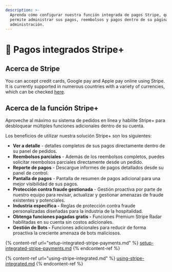 ```yaml
---
description: >-
  Aprenda cómo configurar nuestra función integrada de pagos Stripe, que le
  permite administrar sus pagos, reembolsos y pagos dentro de su página de
  administración.
---
```


# 🔐 Pagos integrados Stripe+

## Acerca de Stripe

You can accept credit cards, Google pay and Apple pay online using Stripe. It is currently supported in numerous countries with a variety of currencies, which can be checked [here](https://stripe.com/global).

## **Acerca de la función Stripe+**&#x20;

Aproveche al máximo su sistema de pedidos en línea y habilite Stripe+ para desbloquear múltiples funciones adicionales dentro de su cuenta.

Los beneficios de utilizar nuestra solución Stripe+ son los siguientes:

* **Ver a detalle** - detalles completos de sus pagos directamente dentro de su panel de pedidos.
* **Reembolsos parciales** - Además de los reembolsos completos, puedes solicitar reembolsos parciales directamente desde un pedido.
* **Reporte de pagos** - Descargue informes de pagos detallados desde su panel de control.
* **Pantalla de pagos** - Pantalla de resumen de pagos adicional para una mejor visibilidad de sus pagos.
* **Protección contra fraude gestionada** - Gestión proactiva por parte de nuestro equipo para revisar, actualizar y gestionar amenazas de fraude existentes y potenciales.
* **Industria específica -** Reglas de protección contra fraude personalizadas diseñadas para la industria de la hospitalidad.
* **Obtenga funciones pagadas gratis -** Funciones Premium Stripe Radar habilitadas en su cuenta sin costos adicionales.
* **Gestión de Bots -** Funciones adicionales para reducir de forma proactiva la creciente amenaza de bots maliciosos.

{% content-ref url="setup-integrated-stripe-payments.md" %}
[setup-integrated-stripe-payments.md](setup-integrated-stripe-payments.md)
{% endcontent-ref %}

{% content-ref url="using-stripe-integrated.md" %}
[using-stripe-integrated.md](using-stripe-integrated.md)
{% endcontent-ref %}
